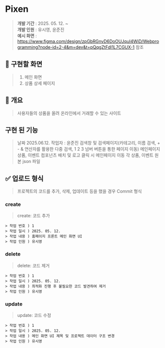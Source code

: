 # Pixen
> **개발 기간** : 2025. 05. 12. ~  
> **개발 인원** : 유시영, 윤준진  
> **예시 화면** : https://www.figma.com/design/zpGbRGnvD6DoOUJquI4WiD/Webprogramming?node-id=2-4&m=dev&t=pQqgZtFdI1L7CGUX-1 참조       
              

## 🎈 구현할 화면  
> 1. 메인 화면  
> 2. 상품 상세 페이지  
  
  

## 📌 개요
> 사용자들의 상품을 올려 온라인에서 거래할 수 있는 사이트
  
   
   
## 구현 된 기능
>날짜 2025.06.12.
>작업자 : 윤준진
> 검색창 및 검색페이지(카테고리, 이름 검색, + - & 연산자를 활용한 다중 검색, 1 2 3 넘버 버튼을 통한 페이지 이동)
> 메인페이지 상품, 이벤트 컴포넌츠 배치 및 로고 클릭 시 메인페이지 이동
> 각 상품, 이벤트 원본 json 파일


## ✅ 업로드 형식
> 프로젝트의 코드를 추가, 삭제, 업데이트 등을 했을 경우 Commit 형식

### create
> create: 코드 추가
``` 
> 작업 번호 ) 1  
> 작업 일시 ) 2025. 05. 12.
> 작업 내용 ) 홈페이지 프론트 메인 화면 UI
> 작업 인원 ) 유시영
```

### delete
> delete: 코드 제거
``` 
> 작업 번호 ) 1  
> 작업 일시 ) 2025. 05. 12.
> 작업 내용 ) 최적화 진행 후 불필요한 코드 발견하여 제거
> 작업 인원 ) 유시영
```

### update
> update: 코드 수정
``` 
> 작업 번호 ) 1  
> 작업 일시 ) 2025. 05. 12.
> 작업 내용 ) 메인 화면 UI 제목 및 프로젝트 데이터 구조 변경
> 작업 인원 ) 유시영
```
